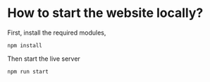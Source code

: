 # How to start the website locally?

First, install the required modules,
```
npm install
```

Then start the live server
```
npm run start
```
